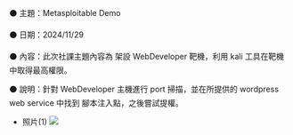 ⚫ 主題：Metasploitable Demo

⚫ 日期：2024/11/29

⚫ 內容：此次社課主題內容為 架設 WebDeveloper 靶機，利用 kali 工具在靶機中取得最高權限。

⚫ 說明：針對 WebDeveloper 主機進行 port 掃描，並在所提供的 wordpress web service 中找到 腳本注入點，之後嘗試提權。

- 照片(1)
![](https://drive.google.com/file/d/1bILJJVtjbz-TQyNw8UdgwxGQq_Tom26u/view?usp=sharing)
